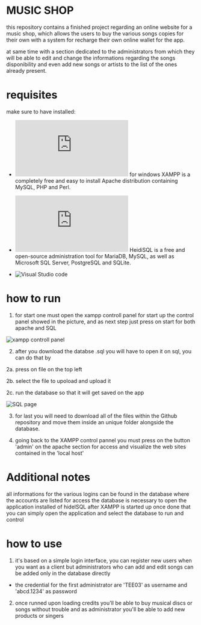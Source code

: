 # MUSIC SHOP

this repository contains a finished project regarding an online website for a music shop,
which allows the users to buy the various songs copies for their own with a system for recharge their own
online wallet for the app.

at same time with a section dedicated to the administrators from which they will be able to 
edit and change the informations regarding the songs disponibility and even add new songs
or artists to the list of the ones already present.

# requisites

make sure to have installed:
* ![XAMPP](https://www.apachefriends.org/it/download.html) for windows
XAMPP is a completely free and easy to install Apache distribution containing MySQL, PHP and Perl.


* ![HeidiSQL](https://www.heidisql.com/download.php) 
HeidiSQL is a free and open-source administration tool for MariaDB, MySQL, as well as Microsoft SQL Server, PostgreSQL and SQLite.

* ![Visual Studio code ](https://visualstudio.microsoft.com/it/downloads/)

# how to run

1. for start one must open the xampp controll panel for start up the control panel showed in the picture,
and as next step just press on start for both apache and SQL

![xampp controll panel](https://images.javatpoint.com/tutorial/xampp/images/xampp-control-panel12.png)

2. after you download the databse .sql you will have to open it on sql, you can do that by

2a. press on file on the top left

2b. select the file to upoload and upload it

2c. run the database so that it will get saved on the app

![SQL page](https://i0.wp.com/blogs.embarcadero.com/wp-content/uploads/2021/05/Screenshot-2021-05-23-195219-1775337.png?resize=707%2C437&ssl=1)

3. for last you will need to download all of the files within the Github repository and move them inside an unique folder alongside the database.

4. going back to the XAMPP control pannel you must press on the button 'admin' on the apache section for access and visualize the web sites contained 
in the 'local host' 

# Additional notes

all informations for the various logins can be found in the database where the accounts are listed
for access the database is necessary to open the application installed of hidelSQL after XAMPP is started up
once done that you can simply open the application and select the database to run and control


# how to use

1. it's based on a simple login interface, you can register new users when you want as a client
but administrators who can add and edit songs can be added only in the database directly
  * the credential for the first administrator are 'TEE03' as username and 'abcd.1234' as password

2. once runned upon loading credits you'll be able to buy musical discs or songs without trouble and as administrator you'll be able to add new products or singers
